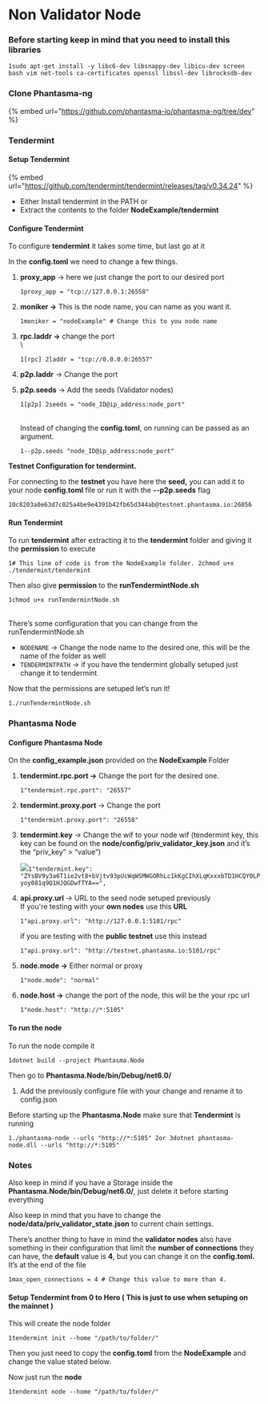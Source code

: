 # Non Validator Node

### Before starting keep in mind that you need to install this libraries <a href="#before-starting-keep-in-mind-that-you-need-to-install-this-libraries" id="before-starting-keep-in-mind-that-you-need-to-install-this-libraries"></a>

`1sudo apt-get install -y libc6-dev libsnappy-dev libicu-dev screen bash vim net-tools ca-certificates openssl libssl-dev librocksdb-dev`

### Clone Phantasma-ng <a href="#clone-phantasma-ng" id="clone-phantasma-ng"></a>

{% embed url="https://github.com/phantasma-io/phantasma-ng/tree/dev" %}

### Tendermint <a href="#tendermint" id="tendermint"></a>

#### Setup **Tendermint** <a href="#setup-tendermint" id="setup-tendermint"></a>

{% embed url="https://github.com/tendermint/tendermint/releases/tag/v0.34.24" %}

* Either Install tendermint in the PATH or
* Extract the contents to the folder **NodeExample/tendermint**

#### Configure Tendermint <a href="#configure-tendermint" id="configure-tendermint"></a>

To configure **tendermint** it takes some time, but last go at it

In the **config.toml** we need to change a few things.

1.  **proxy\_app** → here we just change the port to our desired port

    `1proxy_app = "tcp://127.0.0.1:26558"`

    &#x20;
2.  **moniker →** This is the node name, you can name as you want it.

    `1moniker = "nodeExample" # Change this to you node name`
3.  **rpc.laddr →** change the port\
    \


    `1[rpc] 2laddr = "tcp://0.0.0.0:26557"`
4. **p2p.laddr** → Change the port
5.  **p2p.seeds** → Add the seeds (Validator nodes)

    `1[p2p] 2seeds = "node_ID@ip_address:node_port"`

    \
    Instead of changing the **config.toml**, on running can be passed as an argument.

    `1--p2p.seeds "node_ID@ip_address:node_port"`

&#x20;

**Testnet Configuration for tendermint.**

For connecting to the **testnet** you have here the **seed,** you can add it to your node **config.toml** file or run it with the **--p2p.seeds** flag

`10c8203a0e63d7c025a4be9e4391b42fb65d344ab@testnet.phantasma.io:26056`

&#x20;

&#x20;

#### Run Tendermint <a href="#run-tendermint" id="run-tendermint"></a>

To run **tendermint** after extracting it to the **tendermint** folder and giving it the **permission** to execute

`1# This line of code is from the NodeExample folder. 2chmod u+x ./tendermint/tendermint`

Then also give **permission** to the **runTendermintNode.sh**

`1chmod u+x runTendermintNode.sh`

\
There’s some configuration that you can change from the runTendermintNode.sh

* `NODENAME` → Change the node name to the desired one, this will be the name of the folder as well
* `TENDERMINTPATH` → if you have the tendermint globally setuped just change it to tendermint

&#x20;

Now that the permissions are setuped let’s run it!

`1./runTendermintNode.sh`

&#x20;

&#x20;

### Phantasma Node <a href="#phantasma-node" id="phantasma-node"></a>

#### Configure Phantasma Node <a href="#configure-phantasma-node" id="configure-phantasma-node"></a>

On the **config\_example.json** provided on the **NodeExample** Folder

1.  **tendermint.rpc.port →** Change the port for the desired one.

    `1"tendermint.rpc.port": "26557"`
2.  **tendermint.proxy.port** → Change the port

    `1"tendermint.proxy.port": "26558"`
3.  **tendermint.key** → Change the wif to your node wif (tendermint key, this key can be found on the **node/config/priv\_validator\_key.json** and it’s the “priv\_key” > “value”)

    ![](blob:https://phantasma.atlassian.net/cb463ca4-2622-4a89-a34b-5c6becd9cc16#media-blob-url=true\&id=9a8e9a99-ce61-4702-ba60-f2ac69ca61c1\&collection=contentId-24215579\&contextId=24215579\&height=274\&width=865\&alt=)`1"tendermint.key": "ZYsBV9y3a6T1ie2vt8+bVjtv93pUcWqWSMWGORhLc1kKgCIhXLqKxxxbTD1HCQY0LPyoy081q9Q1HJQGDwfTYA==",`

    &#x20;
4.  **api.proxy.url** → URL to the seed node setuped previously\
    If you're testing with your **own nodes** use this **URL**

    `1"api.proxy.url": "http://127.0.0.1:5101/rpc"`

    if you are testing with the **public testnet** use this instead

    `1"api.proxy.url": "http://testnet.phantasma.io:5101/rpc"`
5.  **node.mode →** Either normal or proxy

    `1"node.mode": "normal"`
6.  **node.host →** change the port of the node, this will be the your rpc url

    `1"node.host": "http://*:5105"`

&#x20;

&#x20;

#### To run the node <a href="#to-run-the-node" id="to-run-the-node"></a>

To run the node compile it

`1dotnet build --project Phantasma.Node`

Then go to **Phantasma.Node/bin/Debug/net6.0/**

1. Add the previously configure file with your change and rename it to config.json

&#x20;

Before starting up the **Phantasma.Node** make sure that **Tendermint** is running

`1./phantasma-node --urls "http://*:5105" 2or 3dotnet phantasma-node.dll --urls "http://*:5105"`

&#x20;

### Notes <a href="#notes" id="notes"></a>

Also keep in mind if you have a Storage inside the **Phantasma.Node/bin/Debug/net6.0/**, just delete it before starting everything

Also keep in mind that you have to change the **node/data/priv\_validator\_state.json** to current chain settings.

There’s another thing to have in mind the **validator nodes** also have something in their configuration that limit the **number of connections** they can have, the **default** value is **4**, but you can change it on the **config.toml.** It’s at the end of the file

`1max_open_connections = 4 # Change this value to more than 4.`

&#x20;

#### Setup Tendermint from 0 to Hero ( This is just to use when setuping on the mainnet ) <a href="#setup-tendermint-from-0-to-hero-this-is-just-to-use-when-setuping-on-the-mainnet" id="setup-tendermint-from-0-to-hero-this-is-just-to-use-when-setuping-on-the-mainnet"></a>

This will create the node folder

`1tendermint init --home "/path/to/folder/"`

Then you just need to copy the **config.toml** from the **NodeExample** and change the value stated below.

Now just run the **node**

`1tendermint node --home "/path/to/folder/"`

&#x20;
